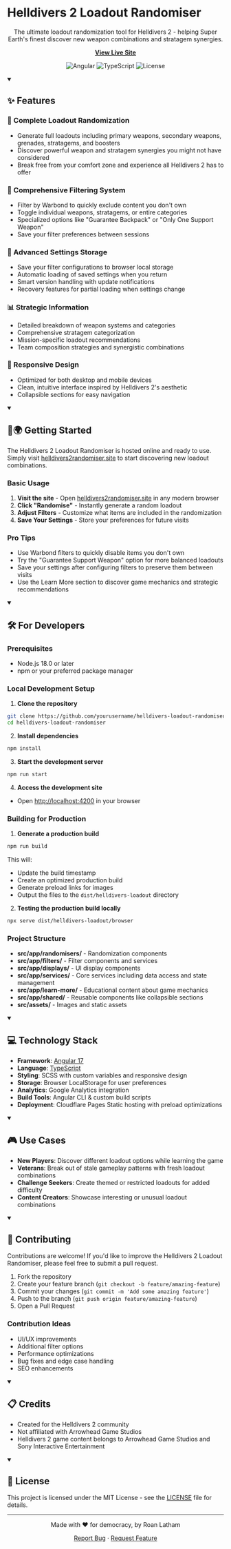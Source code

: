 # Helldivers 2 Loadout Randomiser

<div align="center">

The ultimate loadout randomization tool for Helldivers 2 - helping Super Earth's finest discover new weapon combinations and stratagem synergies.

**[View Live Site](https://helldivers2randomiser.site/)**

![Angular](https://img.shields.io/badge/Angular-17.3-dd0031)
![TypeScript](https://img.shields.io/badge/TypeScript-5.4-3178c6)
![License](https://img.shields.io/badge/License-MIT-green)

</div>

<details open>
<summary><h2>✨ Features</h2></summary>

### 🔄 Complete Loadout Randomization

- Generate full loadouts including primary weapons, secondary weapons, grenades, stratagems, and boosters
- Discover powerful weapon and stratagem synergies you might not have considered
- Break free from your comfort zone and experience all Helldivers 2 has to offer

### 🎯 Comprehensive Filtering System

- Filter by Warbond to quickly exclude content you don't own
- Toggle individual weapons, stratagems, or entire categories
- Specialized options like "Guarantee Backpack" or "Only One Support Weapon"
- Save your filter preferences between sessions

### 💾 Advanced Settings Storage

- Save your filter configurations to browser local storage
- Automatic loading of saved settings when you return
- Smart version handling with update notifications
- Recovery features for partial loading when settings change

### 📊 Strategic Information

- Detailed breakdown of weapon systems and categories
- Comprehensive stratagem categorization
- Mission-specific loadout recommendations
- Team composition strategies and synergistic combinations

### 📱 Responsive Design

- Optimized for both desktop and mobile devices
- Clean, intuitive interface inspired by Helldivers 2's aesthetic
- Collapsible sections for easy navigation
</details>

<details open>
<summary><h2>🚀🌍 Getting Started</h2></summary>

The Helldivers 2 Loadout Randomiser is hosted online and ready to use. Simply visit [helldivers2randomiser.site](https://helldivers2randomiser.site/) to start discovering new loadout combinations.

### Basic Usage

1. **Visit the site** - Open [helldivers2randomiser.site](https://helldivers2randomiser.site/) in any modern browser
2. **Click "Randomise"** - Instantly generate a random loadout
3. **Adjust Filters** - Customize what items are included in the randomization
4. **Save Your Settings** - Store your preferences for future visits

### Pro Tips

- Use Warbond filters to quickly disable items you don't own
- Try the "Guarantee Support Weapon" option for more balanced loadouts
- Save your settings after configuring filters to preserve them between visits
- Use the Learn More section to discover game mechanics and strategic recommendations
</details>

<details open>
<summary><h2>🛠️ For Developers</h2></summary>

### Prerequisites

- Node.js 18.0 or later
- npm or your preferred package manager

### Local Development Setup

1. **Clone the repository**

```bash
git clone https://github.com/yourusername/helldivers-loadout-randomiser.git
cd helldivers-loadout-randomiser
```

2. **Install dependencies**

```bash
npm install
```

3. **Start the development server**

```bash
npm run start
```

4. **Access the development site**

- Open [http://localhost:4200](http://localhost:4200) in your browser

### Building for Production

1. **Generate a production build**

```bash
npm run build
```

This will:

- Update the build timestamp
- Create an optimized production build
- Generate preload links for images
- Output the files to the `dist/helldivers-loadout` directory

2. **Testing the production build locally**

```bash
npx serve dist/helldivers-loadout/browser
```

### Project Structure

- **src/app/randomisers/** - Randomization components
- **src/app/filters/** - Filter components and services
- **src/app/displays/** - UI display components
- **src/app/services/** - Core services including data access and state management
- **src/app/learn-more/** - Educational content about game mechanics
- **src/app/shared/** - Reusable components like collapsible sections
- **src/assets/** - Images and static assets

</details>

<details open>
<summary><h2>💻 Technology Stack</h2></summary>

- **Framework**: [Angular 17](https://angular.io/)
- **Language**: [TypeScript](https://www.typescriptlang.org/)
- **Styling**: SCSS with custom variables and responsive design
- **Storage**: Browser LocalStorage for user preferences
- **Analytics**: Google Analytics integration
- **Build Tools**: Angular CLI & custom build scripts
- **Deployment**: Cloudflare Pages Static hosting with preload optimizations

</details>

<details open>
<summary><h2>🎮 Use Cases</h2></summary>

- **New Players**: Discover different loadout options while learning the game
- **Veterans**: Break out of stale gameplay patterns with fresh loadout combinations
- **Challenge Seekers**: Create themed or restricted loadouts for added difficulty
- **Content Creators**: Showcase interesting or unusual loadout combinations

</details>

<details open>
<summary><h2>🤝 Contributing</h2></summary>

Contributions are welcome! If you'd like to improve the Helldivers 2 Loadout Randomiser, please feel free to submit a pull request.

1. Fork the repository
2. Create your feature branch (`git checkout -b feature/amazing-feature`)
3. Commit your changes (`git commit -m 'Add some amazing feature'`)
4. Push to the branch (`git push origin feature/amazing-feature`)
5. Open a Pull Request

### Contribution Ideas

- UI/UX improvements
- Additional filter options
- Performance optimizations
- Bug fixes and edge case handling
- SEO enhancements

</details>

<details open>
<summary><h2>📋 Credits</h2></summary>

- Created for the Helldivers 2 community
- Not affiliated with Arrowhead Game Studios
- Helldivers 2 game content belongs to Arrowhead Game Studios and Sony Interactive Entertainment

</details>

<details open>
<summary><h2>📝 License</h2></summary>

This project is licensed under the MIT License - see the [LICENSE](LICENSE) file for details.

</details>

---

<div align="center">

Made with ❤️ for democracy, by Roan Latham

[Report Bug](https://github.com/RoanLatham/helldivers-loadout-randomiser/issues) · [Request Feature](https://github.com/RoanLatham/helldivers-loadout-randomiser/issues)

</div>
